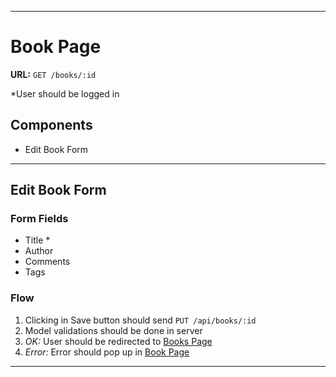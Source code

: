 
---
# Book Page

**URL:** `GET /books/:id`

*User should be logged in

## Components
- Edit Book Form

---
## Edit Book Form

### Form Fields
- Title *
- Author
- Comments
- Tags

### Flow

1. Clicking in Save button should send `PUT /api/books/:id`
1. Model validations should be done in server
1. *OK:* User should be redirected to [Books Page](./books.md)
1. *Error:* Error should pop up in [Book Page](./book.md)

---
